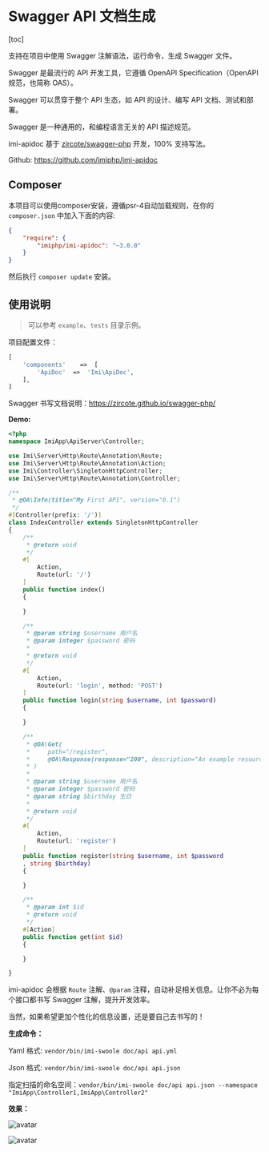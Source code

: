 # Swagger API 文档生成

[toc]

支持在项目中使用 Swagger 注解语法，运行命令，生成 Swagger 文件。

Swagger 是最流行的 API 开发工具，它遵循 OpenAPI Specification（OpenAPI 规范，也简称 OAS）。

Swagger 可以贯穿于整个 API 生态，如 API 的设计、编写 API 文档、测试和部署。

Swagger 是一种通用的，和编程语言无关的 API 描述规范。

imi-apidoc 基于 [zircote/swagger-php](https://github.com/zircote/swagger-php) 开发，100% 支持写法。

Github: <https://github.com/imiphp/imi-apidoc>

## Composer

本项目可以使用composer安装，遵循psr-4自动加载规则，在你的 `composer.json` 中加入下面的内容:

```json
{
    "require": {
        "imiphp/imi-apidoc": "~3.0.0"
    }
}
```

然后执行 `composer update` 安装。

## 使用说明

> 可以参考 `example`、`tests` 目录示例。

项目配置文件：

```php
[
    'components'    =>  [
        'ApiDoc'  =>  'Imi\ApiDoc',
    ],
]
```

Swagger 书写文档说明：<https://zircote.github.io/swagger-php/>

**Demo:**

```php
<?php
namespace ImiApp\ApiServer\Controller;

use Imi\Server\Http\Route\Annotation\Route;
use Imi\Server\Http\Route\Annotation\Action;
use Imi\Controller\SingletonHttpController;
use Imi\Server\Http\Route\Annotation\Controller;

/**
 * @OA\Info(title="My First API", version="0.1")
 */
#[Controller(prefix: '/')]
class IndexController extends SingletonHttpController
{
    /**
     * @return void
     */
    #[
        Action,
        Route(url: '/')
    ]
    public function index()
    {

    }

    /**
     * @param string $username 用户名
     * @param integer $password 密码
     * 
     * @return void
     */
    #[
        Action,
        Route(url: 'login', method: 'POST')
    ]
    public function login(string $username, int $password)
    {

    }

    /**
     * @OA\Get(
     *     path="/register",
     *     @OA\Response(response="200", description="An example resource")
     * )
     *
     * @param string $username 用户名
     * @param integer $password 密码
     * @param string $birthday 生日
     * 
     * @return void
     */
    #[
        Action,
        Route(url: 'register')
    ]
    public function register(string $username, int $password
    , string $birthday)
    {

    }

    /**
     * @param int $id
     * @return void
     */
    #[Action]
    public function get(int $id)
    {

    }

}
```

imi-apidoc 会根据 `Route` 注解、`@param` 注释，自动补足相关信息。让你不必为每个接口都书写 Swagger 注解，提升开发效率。

当然，如果希望更加个性化的信息设置，还是要自己去书写的！

**生成命令：**

Yaml 格式: `vendor/bin/imi-swoole doc/api api.yml`

Json 格式: `vendor/bin/imi-swoole doc/api api.json`

指定扫描的命名空间：`vendor/bin/imi-swoole doc/api api.json --namespace "ImiApp\Controller1,ImiApp\Controller2"`

**效果：**

![avatar](../../res/1.jpg)

![avatar](../../res/2.jpg)
